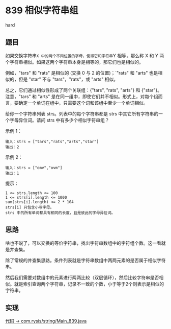 # 839 相似字符串组

hard

## 题目

如果交换字符串`X 中的两个不同位置的字母，使得它和字符串`Y 相等，那么称 X 和 Y 两个字符串相似。如果这两个字符串本身是相等的，那它们也是相似的。

例如，"tars" 和 "rats" 是相似的 (交换 0 与 2 的位置)；`"rats" 和 "arts" 也是相似的，但是 "star" 不与 "tars"，"rats"，或 "arts" 相似。

总之，它们通过相似性形成了两个关联组：{"tars", "rats", "arts"} 和 {"star"}。注意，"tars" 和 "arts" 是在同一组中，即使它们并不相似。形式上，对每个组而言，要确定一个单词在组中，只需要这个词和该组中至少一个单词相似。

给你一个字符串列表 strs。列表中的每个字符串都是 strs 中其它所有字符串的一个字母异位词。请问 strs 中有多少个相似字符串组？

示例 1：
```
输入：strs = ["tars","rats","arts","star"]
输出：2
```
示例 2：
```
输入：strs = ["omv","ovm"]
输出：1
```

提示：
```
1 <= strs.length <= 100
1 <= strs[i].length <= 1000
sum(strs[i].length) <= 2 * 104
strs[i] 只包含小写字母。
strs 中的所有单词都具有相同的长度，且是彼此的字母异位词。
```

## 思路

啥也不说了，可以交换的等价字符串，找出字符串数组中的字符组个数。这一看就是并查集。

除了常规的并查集思路。条件列表就是字符串数组中两两元素的是否属于相似字符串。

然后我们需要对数组中的元素进行两两比较（双层循环），然后比较字符串是否相似。就是索引查询两个字符串，记录不一致的个数，小于等于2个则表示是相似的字符串。

## 实现

[代码 -> com.rysis/string/Main_839.java](../../src/com/rysis/string/Main_839.java)